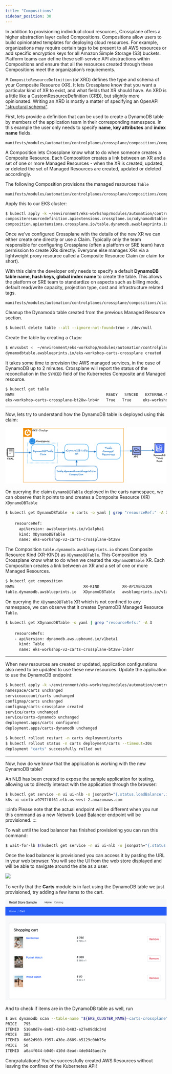 ```yaml
---
title: "Compositions"
sidebar_position: 30
---
```


In addition to provisioning individual cloud resources, Crossplane offers a higher abstraction layer called Compositions. Compositions allow users to build opinionated templates for deploying cloud resources. For example, organizations may require certain tags to be present to all AWS resources or add specific encryption keys for all Amazon Simple Storage (S3) buckets. Platform teams can define these self-service API abstractions within Compositions and ensure that all the resources created through these Compositions meet the organization’s requirements.

A `CompositeResourceDefinition` (or XRD) defines the type and schema of your Composite Resource (XR). It lets Crossplane know that you want a particular kind of XR to exist, and what fields that XR should have. An XRD is a little like a CustomResourceDefinition (CRD), but slightly more opinionated. Writing an XRD is mostly a matter of specifying an OpenAPI ["structural schema"](https://kubernetes.io/docs/tasks/extend-kubernetes/custom-resources/custom-resource-definitions/).

First, lets provide a definition that can be used to create a DynamoDB table by members of the application team in their corresponding namespace. In this example the user only needs to specify **name**, **key attributes** and **index name** fields.

```file
manifests/modules/automation/controlplanes/crossplane/compositions/composition/definition.yaml
```

A Composition lets Crossplane know what to do when someone creates a Composite Resource. Each Composition creates a link between an XR and a set of one or more Managed Resources - when the XR is created, updated, or deleted the set of Managed Resources are created, updated or deleted accordingly.

The following Composition provisions the managed resources `Table`

```file
manifests/modules/automation/controlplanes/crossplane/compositions/composition/table.yaml
```

Apply this to our EKS cluster:

```bash
$ kubectl apply -k ~/environment/eks-workshop/modules/automation/controlplanes/crossplane/compositions/composition
compositeresourcedefinition.apiextensions.crossplane.io/xdynamodbtables.awsblueprints.io created
composition.apiextensions.crossplane.io/table.dynamodb.awsblueprints.io created
```

Once we’ve configured Crossplane with the details of the new XR we can either create one directly or use a Claim. Typically only the team responsible for configuring Crossplane (often a platform or SRE team) have permission to create XRs directly. Everyone else manages XRs via a lightweight proxy resource called a Composite Resource Claim (or claim for short).

With this claim the developer only needs to specify a default **DynamoDB table name, hash keys, global index name** to create the table. This allows the platform or SRE team to standardize on aspects such as billing mode, default read/write capacity, projection type, cost and infrastructure related tags.

```file
manifests/modules/automation/controlplanes/crossplane/compositions/claim/claim.yaml
```

Cleanup the Dynamodb table created from the previous Managed Resource section.

```bash
$ kubectl delete table --all --ignore-not-found=true > /dev/null
```

Create the table by creating a `Claim`:

```bash
$ envsubst <  ~/environment/eks-workshop/modules/automation/controlplanes/crossplane/compositions/claim/claim.yaml | kubectl -n carts apply -f -
dynamodbtable.awsblueprints.io/eks-workshop-carts-crossplane created
```

It takes some time to provision the AWS managed services, in the case of DynamoDB up to 2 minutes. Crossplane will report the status of the reconciliation in the `SYNCED` field of the Kubernetes Composite and Managed resource.

```bash
$ kubectl get table
NAME                                        READY   SYNCED   EXTERNAL-NAME                   AGE
eks-workshop-carts-crossplane-bt28w-lnb4r   True   True     eks-workshop-carts-crossplane   6s
```

---

Now, lets try to understand how the DynamoDB table is deployed using this claim:

![Crossplane reconciler concept](./assets/ddb-claim-architecture.png)

On querying the claim `DynamoDBTable` deployed in the carts namespace, we can observe that it points to and creates a Composite Resource (XR) `XDynamoDBTable`

```bash
$ kubectl get DynamoDBTable -n carts -o yaml | grep "resourceRef:" -A 3
    
    resourceRef:
      apiVersion: awsblueprints.io/v1alpha1
      kind: XDynamoDBTable
      name: eks-workshop-v2-carts-crossplane-bt28w
```

The Composition `table.dynamodb.awsblueprints.io` shows Composite Resource Kind (XR-KIND) as `XDynamoDBTable`. This Composition lets Crossplane know what to do when we created the `XDynamoDBTable` XR. Each Composition creates a link between an XR and a set of one or more Managed Resources.

```bash
$ kubectl get composition
NAME                              XR-KIND          XR-APIVERSION               AGE
table.dynamodb.awsblueprints.io   XDynamoDBTable   awsblueprints.io/v1alpha1   143m
```

On querying the `XDynamoDBTable` XR which is not confined to any namespace, we can observe that it creates DynamoDB Managed Resource `Table`.

```bash
$ kubectl get XDynamoDBTable -o yaml | grep "resourceRefs:" -A 3  

    resourceRefs:
    - apiVersion: dynamodb.aws.upbound.io/v1beta1
      kind: Table
      name: eks-workshop-v2-carts-crossplane-bt28w-lnb4r
```

---

When new resources are created or updated, application configurations also need to be updated to use these new resources. Update the application to use the DynamoDB endpoint:

```bash
$ kubectl apply -k ~/environment/eks-workshop/modules/automation/controlplanes/crossplane/application
namespace/carts unchanged
serviceaccount/carts unchanged
configmap/carts unchanged
configmap/carts-crossplane created
service/carts unchanged
service/carts-dynamodb unchanged
deployment.apps/carts configured
deployment.apps/carts-dynamodb unchanged
```

```bash
$ kubectl rollout restart -n carts deployment/carts
$ kubectl rollout status -n carts deployment/carts --timeout=30s
deployment "carts" successfully rolled out
```

---

Now, how do we know that the application is working with the new DynamoDB table?

An NLB has been created to expose the sample application for testing, allowing us to directly interact with the application through the browser:

```bash
$ kubectl get service -n ui ui-nlb -o jsonpath="{.status.loadBalancer.ingress[*].hostname}{'\n'}"
k8s-ui-uinlb-a9797f0f61.elb.us-west-2.amazonaws.com
```

:::info
Please note that the actual endpoint will be different when you run this command as a new Network Load Balancer endpoint will be provisioned.
:::

To wait until the load balancer has finished provisioning you can run this command:

```bash timeout=610
$ wait-for-lb $(kubectl get service -n ui ui-nlb -o jsonpath="{.status.loadBalancer.ingress[*].hostname}{'\n'}")
```

Once the load balancer is provisioned you can access it by pasting the URL in your web browser. You will see the UI from the web store displayed and will be able to navigate around the site as a user.

<browser url="http://k8s-ui-uinlb-a9797f0f61.elb.us-west-2.amazonaws.com">
<img src={require('@site/static/img/sample-app-screens/home.png').default}/>
</browser>

To verify that the **Carts** module is in fact using the DynamoDB table we just provisioned, try adding a few items to the cart.

![Cart screenshot](./assets/cart-items-present.png)

And to check if items are in the DynamoDB table as well, run

```bash
$ aws dynamodb scan --table-name "${EKS_CLUSTER_NAME}-carts-crossplane" --query 'Items[].{itemId:itemId,Price:unitPrice}' --output text
PRICE   795
ITEMID  510a0d7e-8e83-4193-b483-e27e09ddc34d
PRICE   385
ITEMID  6d62d909-f957-430e-8689-b5129c0bb75e
PRICE   50
ITEMID  a0a4f044-b040-410d-8ead-4de0446aec7e
```

Congratulations! You've successfully created AWS Resources without leaving the confines of the Kubernetes API!
